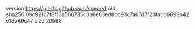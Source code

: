 version https://git-lfs.github.com/spec/v1
oid sha256:09c921c7f8f13a566735c3b6e03ed8bc93c7a67d7f20fabb6699b42e18b49c47
size 20568
